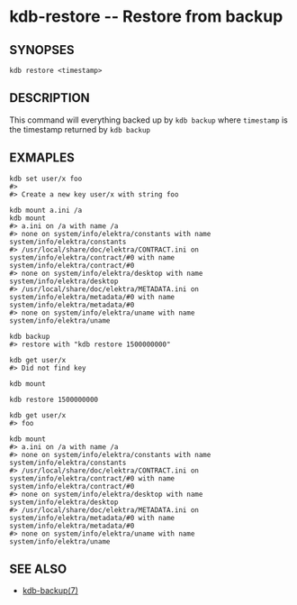kdb-restore -- Restore from backup
==================================

## SYNOPSES

`kdb restore <timestamp>`

## DESCRIPTION

This command will everything backed up by `kdb backup` where `timestamp` is the timestamp returned by `kdb backup`

## EXMAPLES

```
kdb set user/x foo
#>
#> Create a new key user/x with string foo

kdb mount a.ini /a
kdb mount
#> a.ini on /a with name /a
#> none on system/info/elektra/constants with name system/info/elektra/constants
#> /usr/local/share/doc/elektra/CONTRACT.ini on system/info/elektra/contract/#0 with name system/info/elektra/contract/#0
#> none on system/info/elektra/desktop with name system/info/elektra/desktop
#> /usr/local/share/doc/elektra/METADATA.ini on system/info/elektra/metadata/#0 with name system/info/elektra/metadata/#0
#> none on system/info/elektra/uname with name system/info/elektra/uname

kdb backup
#> restore with "kdb restore 1500000000"

kdb get user/x
#> Did not find key

kdb mount

kdb restore 1500000000

kdb get user/x
#> foo

kdb mount
#> a.ini on /a with name /a
#> none on system/info/elektra/constants with name system/info/elektra/constants
#> /usr/local/share/doc/elektra/CONTRACT.ini on system/info/elektra/contract/#0 with name system/info/elektra/contract/#0
#> none on system/info/elektra/desktop with name system/info/elektra/desktop
#> /usr/local/share/doc/elektra/METADATA.ini on system/info/elektra/metadata/#0 with name system/info/elektra/metadata/#0
#> none on system/info/elektra/uname with name system/info/elektra/uname
```

## SEE ALSO
- [kdb-backup(7)](kdb-backup.md)
